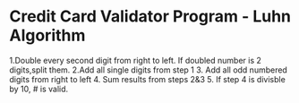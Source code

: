 # Credit Card Validator Program - Luhn Algorithm
1.Double every second digit from right to left. If doubled number is 2 digits,split them.
2.Add all single digits from step 1
3. Add all odd numbered digits from right to left
4. Sum results from steps 2&3
5. If step 4 is divisble by 10, # is valid.
